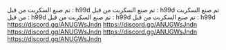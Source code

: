 تم صنع السكربت من قبل : h99d
تم صنع السكربت من قبل : h99d
تم صنع السكربت من قبل : h99d
تم صنع السكربت من قبل : h99d
تم صنع السكربت من قبل : h99d
https://discord.gg/ANUGWsJndn
https://discord.gg/ANUGWsJndn
https://discord.gg/ANUGWsJndn
https://discord.gg/ANUGWsJndn
https://discord.gg/ANUGWsJndn
